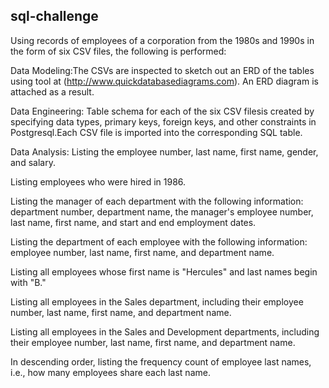 ## sql-challenge
Using records of employees of a corporation from the 1980s and 1990s in the form of six CSV files, the following is performed:

Data Modeling:The CSVs are inspected to sketch out an ERD of the tables using tool at (http://www.quickdatabasediagrams.com). An ERD diagram is attached as a result.

Data Engineering: Table schema for each of the six CSV filesis created by specifying data types, primary keys, foreign keys, and other constraints in Postgresql.Each CSV file is imported into the corresponding SQL table.

Data Analysis: Listing the employee number, last name, first name, gender, and salary.

Listing employees who were hired in 1986.

Listing the manager of each department with the following information: department number, department name, the manager's employee number, last name, first name, and start and end employment dates.

Listing the department of each employee with the following information: employee number, last name, first name, and department name.

Listing all employees whose first name is "Hercules" and last names begin with "B."

Listing all employees in the Sales department, including their employee number, last name, first name, and department name.

Listing all employees in the Sales and Development departments, including their employee number, last name, first name, and department name.

In descending order, listing the frequency count of employee last names, i.e., how many employees share each last name.

